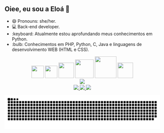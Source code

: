 ## Oiee, eu sou a Eloá 👋

  <div>
    <ul>
      <li>😄 Pronouns: she/her.</li>
      <li>💻 Back-end developer.</li>
      <li>:keyboard: Atualmente estou aprofundando meus conhecimentos em Python.</li>
      <li>:bulb: Conhecimentos em PHP, Python, C, Java e linguagens de desenvolvimento WEB (HTML e CSS).</li>
    </ul>
  </div>

  <div align="center">
    <img height="40" width="40" src="https://cdn.jsdelivr.net/gh/devicons/devicon/icons/html5/html5-plain.svg" />
    <img height="40" width="40" src="https://cdn.jsdelivr.net/gh/devicons/devicon/icons/css3/css3-plain.svg" />
    <img height="50" width="50" src="https://cdn.jsdelivr.net/gh/devicons/devicon/icons/java/java-original.svg" />
    <img height="60" width="60" src="https://cdn.jsdelivr.net/gh/devicons/devicon/icons/php/php-plain.svg" />
    <img height="70" width="70" src="https://cdn.jsdelivr.net/gh/devicons/devicon/icons/mysql/mysql-original-wordmark.svg" />
    <img height="50" width="50" src="https://cdn.jsdelivr.net/gh/devicons/devicon/icons/python/python-original.svg" />
  </div>

  <div align="center">
    <a href="https://github.com/eloadev">
    <img height="180em" src="https://github-readme-stats.vercel.app/api/top-langs/?username=eloadev&layout=compact&langs_count=7&theme=dracula"/>
  </div>

  <div align="center">
    <a href = "mailto: eloamello126@gmail.com" target="_blank"><img src="https://img.shields.io/badge/Gmail-D14836?style=for-the-badge&logo=gmail&logoColor=white" target="_blank"> </a>
    <a href="https://www.instagram.com/iam.eloamellx/" target="_blank"><img src="https://img.shields.io/badge/-Instagram-%23E4405F?style=for-the-badge&logo=instagram&logoColor=white"target="_blank"> </a>
    <a href="https://www.linkedin.com/in/elo%C3%A1-mello-016943226/" target="_blank"><img src="https://img.shields.io/badge/-LinkedIn-%230077B5?style=for-the-badge&logo=linkedin&logoColor=white" target="_blank"></a> 
  </div>
  
  ![Snake animation](https://github.com/eloadev/eloadev/blob/output/github-contribution-grid-snake.svg)
